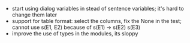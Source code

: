 * start using dialog variables in stead of sentence variables; it's hard to change them later
* support for table format: select the columns, fix the None in the test; cannot use s(E1, E2) because of s(E1) -> s(E2) s(E3)
* improve the use of types in the modules, its sloppy

